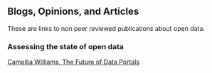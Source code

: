 ## Blogs, Opinions, and Articles

These are links to non peer reviewed publications about open data.


### Assessing the state of open data

[Camellia Williams, The Future of Data Portals](https://medium.com/vizzuality-blog/the-future-of-data-portals-1a9a20b20164)
